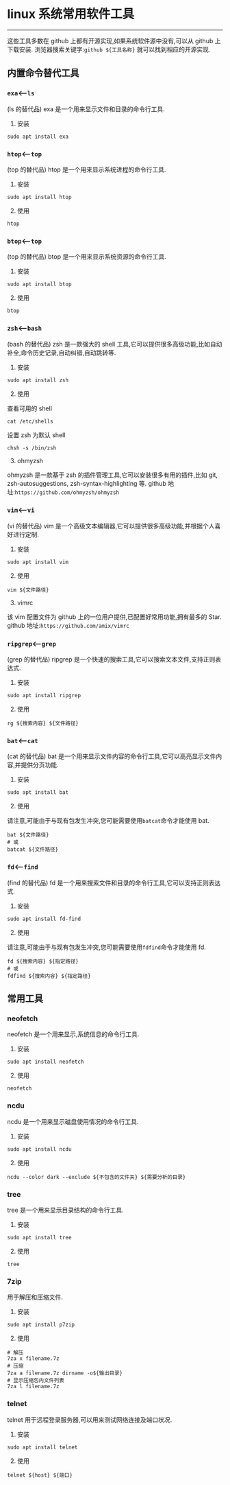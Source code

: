 <!-- @format -->

# linux 系统常用软件工具

---

这些工具多数在 github 上都有开源实现,如果系统软件源中没有,可以从 github 上下载安装.
浏览器搜索关键字:`github ${工具名称}` 就可以找到相应的开源实现.

## 内置命令替代工具

### `exa`<--`ls`

(ls 的替代品)
exa 是一个用来显示文件和目录的命令行工具.

1. 安装

```shell
sudo apt install exa
```

### `htop`<--`top`

(top 的替代品)
htop 是一个用来显示系统进程的命令行工具.

1. 安装

```shell
sudo apt install htop
```

2. 使用

```shell
htop
```

### `btop`<--`top`

(top 的替代品)
btop 是一个用来显示系统资源的命令行工具.

1. 安装

```shell
sudo apt install btop
```

2. 使用

```shell
btop
```

### `zsh`<--`bash`

(bash 的替代品)
zsh 是一款强大的 shell 工具,它可以提供很多高级功能,比如自动补全,命令历史记录,自动纠错,自动跳转等.

1. 安装

```shell
sudo apt install zsh
```

2. 使用

查看可用的 shell

```shell
cat /etc/shells
```

设置 zsh 为默认 shell

```shell
chsh -s /bin/zsh
```

3. ohmyzsh

ohmyzsh 是一款基于 zsh 的插件管理工具,它可以安装很多有用的插件,比如 git, zsh-autosuggestions, zsh-syntax-highlighting 等.
github 地址:`https://github.com/ohmyzsh/ohmyzsh`

### `vim`<--`vi`

(vi 的替代品)
vim 是一个高级文本编辑器,它可以提供很多高级功能,并根据个人喜好进行定制.

1. 安装

```shell
sudo apt install vim
```

2. 使用

```shell
vim ${文件路径}
```

3. vimrc

该 vim 配置文件为 github 上的一位用户提供,已配置好常用功能,拥有最多的 Star.
github 地址:`https://github.com/amix/vimrc`

### `ripgrep`<--`grep`

(grep 的替代品)
ripgrep 是一个快速的搜索工具,它可以搜索文本文件,支持正则表达式.

1. 安装

```shell
sudo apt install ripgrep
```

2. 使用

```shell
rg ${搜索内容} ${文件路径}
```

### `bat`<--`cat`

(cat 的替代品)
bat 是一个用来显示文件内容的命令行工具,它可以高亮显示文件内容,并提供分页功能.

1. 安装

```shell
sudo apt install bat
```

2. 使用

请注意,可能由于与现有包发生冲突,您可能需要使用`batcat`命令才能使用 bat.

```shell
bat ${文件路径}
# 或
batcat ${文件路径}
```

### `fd`<--`find`

(find 的替代品)
fd 是一个用来搜索文件和目录的命令行工具,它可以支持正则表达式.

1. 安装

```shell
sudo apt install fd-find
```

2. 使用

请注意,可能由于与现有包发生冲突,您可能需要使用`fdfind`命令才能使用 fd.

```shell
fd ${搜索内容} ${指定路径}
# 或
fdfind ${搜索内容} ${指定路径}
```

## 常用工具

### neofetch

neofetch 是一个用来显示,系统信息的命令行工具.

1. 安装

```shell
sudo apt install neofetch
```

2. 使用

```shell
neofetch
```

### ncdu

ncdu 是一个用来显示磁盘使用情况的命令行工具.

1. 安装

```shell
sudo apt install ncdu
```

2. 使用

```shell
ncdu --color dark --exclude ${不包含的文件夹} ${需要分析的目录}
```

### tree

tree 是一个用来显示目录结构的命令行工具.

1. 安装

```shell
sudo apt install tree
```

2. 使用

```shell
tree
```

### 7zip

用于解压和压缩文件.

1. 安装

```shell
sudo apt install p7zip
```

2. 使用

```shell
# 解压
7za x filename.7z
# 压缩
7za a filename.7z dirname -o${输出目录}
# 显示压缩包内文件列表
7za l filename.7z
```

### telnet

telnet 用于远程登录服务器,可以用来测试网络连接及端口状况.

1. 安装

```shell
sudo apt install telnet
```

2. 使用

```shell
telnet ${host} ${端口}
```
